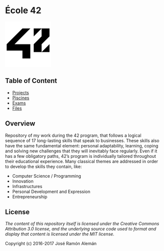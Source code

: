 # École 42

![42 Logo](files/resources/42-logo.png)

## Table of Content

* [Projects](projects/)
* [Piscines](piscines/)
* [Exams](exams/)
* [Files](files/)

## Overview

Repository of my work during the 42 program, that follows a logical sequence of
17 long-lasting skills that speak to businesses. These skills also have the same
fundamental element: personal adaptability, learning, coping and solving new
challenges that they will inevitably face regularly. Even if it has a few
obligatory paths, 42’s program is individually tailored throughout their
educational experience. Many classical themes are addressed in order to develop
the skills they contain, like:
* Computer Science / Programming
* Innovation
* Infrastructures
* Personal Development and Expression
* Entrepreneurship

## License

*The content of this repository itself is licensed under the Creative Commons
Attribution 3.0 license, and the underlying source code used to format and
display that content is licensed under the MIT license.*

Copyright (c) 2016-2017 José Ramón Alemán

